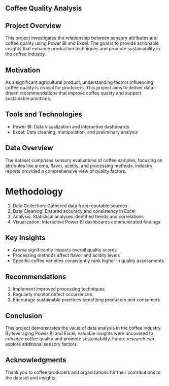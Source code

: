 
## Coffee Quality Analysis

## Project Overview

This project investigates the relationship between sensory attributes and coffee quality using Power BI and Excel. The goal is to provide actionable insights that enhance production techniques and promote sustainability in the coffee industry.


## Motivation

As a significant agricultural product, understanding factors influencing coffee quality is crucial for producers. This project aims to deliver data-driven recommendations that improve coffee quality and support sustainable practices.


## Tools and Technologies

- Power BI: Data visualization and interactive dashboards
- Excel: Data cleaning, manipulation, and preliminary analysis


## Data Overview

The dataset comprises sensory evaluations of coffee samples, focusing on attributes like aroma, flavor, acidity, and processing methods. Industry reports provided a comprehensive view of quality factors.


# Methodology

1. Data Collection: Gathered data from reputable sources
2. Data Cleaning: Ensured accuracy and consistency in Excel
3. Analysis: Statistical analyses identified trends and correlations
4. Visualization: Interactive Power BI dashboards communicated findings


## Key Insights

- Aroma significantly impacts overall quality scores
- Processing methods affect flavor and acidity levels
- Specific coffee varieties consistently rank higher in quality assessments


## Recommendations

1. Implement improved processing techniques
2. Regularly monitor defect occurrences
3. Encourage sustainable practices benefiting producers and consumers


## Conclusion

This project demonstrates the value of data analysis in the coffee industry. By leveraging Power BI and Excel, valuable insights were uncovered to enhance coffee quality and promote sustainability. Future research can explore additional sensory factors.


## Acknowledgments

Thank you to coffee producers and organizations for their contributions to the dataset and insights.

